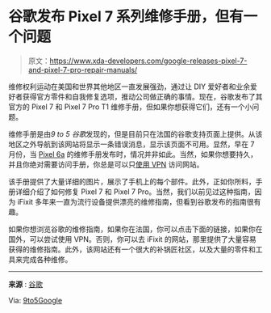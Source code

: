 # 谷歌发布 Pixel 7 系列维修手册，但有一个问题

> 原文：<https://www.xda-developers.com/google-releases-pixel-7-and-pixel-7-pro-repair-manuals/>

维修权利运动在美国和世界其他地区一直发展强劲，通过让 DIY 爱好者和业余爱好者获得官方零件和自我修复选项，推动公司做正确的事情。现在，谷歌发布了其官方的 Pixel 7 和 Pixel 7 Pro T1 维修手册，但如果你想获得它们，还有一个小问题。

维修手册是由*9 to 5 谷歌*发现的，但是目前只在法国的谷歌支持页面上提供。从该地区之外导航到该网站将显示一条错误消息，显示该页面不可用。显然，早在 7 月份，当 [Pixel 6a](https://www.xda-developers.com/google-pixel-6a-review/) 的维修手册发布时，情况并非如此。当然，如果你想要持久，并且你绝对需要访问手册，你总是可以只[使用 VPN](https://www.xda-developers.com/best-vpn/) 访问网站。

该手册提供了大量详细的图片，展示了手机上的每个部件。此外，正如你所料，手册详细介绍了如何修复 Pixel 7 和 Pixel 7 Pro。当然，我们以前见过这种指南，因为 iFixit 多年来一直为流行设备提供漂亮的维修指南，但看到谷歌发布的指南很有趣。

如果你想浏览谷歌的维修指南，如果你在法国，你可以点击下面的链接，如果你在国外，可以尝试使用 VPN。否则，你可以去 iFixit 的网站，那里提供了大量容易获得的维修指南。此外，该网站还有一个很大的补锅匠社区，以及大量的零件和工具来完成各种维修。

* * *

**来源** : [谷歌](https://support.google.com/pixelphone/answer/12361701?hl=fr)

Via: [9to5Google](https://9to5google.com/2023/01/27/pixel-7-pro-repair-manual/)
